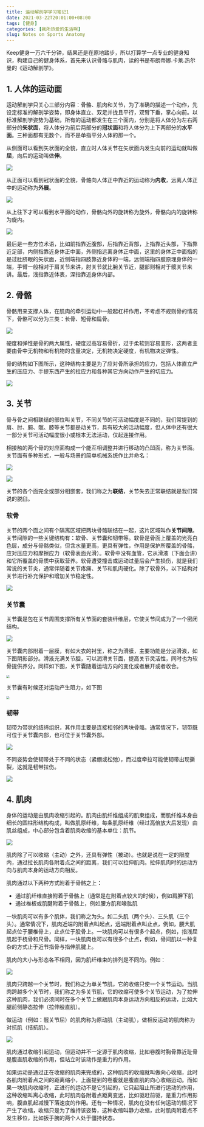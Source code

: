 ```yaml
---
title: 运动解剖学学习笔记1
date: 2021-03-22T20:01:00+08:00
tags: [健身]
categories: [我所热爱的生活啊]
slug: Notes on Sports Anatomy
---
```


Keep健身一万六千分钟，结果还是在原地踏步，所以打算学一点专业的健身知识，构建自己的健身体系，首先来认识骨骼与肌肉，读的书是布朗蒂娜.卡莱.热尔曼的《运动解剖学》。

<!--more-->

## 1. 人体的运动面

运动解剖学只关心三部分内容：骨骼、肌肉和关节，为了准确的描述一个动作，先设定标准的解剖学姿势，即身体直立、双足并拢且平行，双臂下垂，掌心向前。以标准解剖学姿势为基础，所有的运动都发生在三个面内，分别是将人体分为左右两部分的**矢状面**，将人体分为前后两部分的**冠状面**和将人体分为上下两部分的**水平面**。三种面都有无数个，而不是单指平分人体的那一个。

从侧面可以看到矢状面的全貌，直立时人体关节在矢状面内发生向前的运动就叫做**屈**，向后的运动叫做**伸**。

![](https://res.weread.qq.com/wrepub/epub_30182092_6)

从正面可以看到冠状面的全貌，骨骼向人体正中靠近的运动称为**内收**，远离人体正中的运动称为**外展**。

![](https://res.weread.qq.com/wrepub/epub_30182092_7)

从上往下才可以看到水平面的动作，骨骼向外的旋转称为旋外，骨骼向内的旋转称为旋内。

![](https://res.weread.qq.com/wrepub/epub_30182092_8)

最后是一些方位术语，比如前指靠近腹部，后指靠近背部，上指靠近头部，下指靠近足部，内侧指靠近身体正中面，外侧指远离身体正中面，这里的身体正中面指的是过肚脐眼的矢状面，近侧端指四肢靠近身体的一端，远侧端指四肢原理身体的一端，手臂一般相对于肩关节来讲，肘关节就比腕关节近，腿部则相对于髋关节来讲。最后，浅指靠近体表，深指靠近身体内部。

## 2. 骨骼

骨骼用来支撑人体，在肌肉的牵引运动中一般起杠杆作用，不考虑不规则骨的情况下，骨骼可以分为三类：长骨、短骨和扁骨。

![](https://res.weread.qq.com/wrepub/epub_30182092_10)

硬度和弹性是骨的两大属性，硬度过高容易骨折，过于柔软则容易变形，这两者主要由骨中无机物和有机物的含量决定，无机物决定硬度，有机物决定弹性。

骨的结构如下图所示，这种结构主要是为了应对骨所承担的应力，包括人体直立产生的压应力、手提东西产生的拉应力和各种其它方向动作产生的切应力。

![](https://res.weread.qq.com/wrepub/epub_30182092_12)

## 3. 关节

骨与骨之间相联结的部位叫关节，不同关节的可活动幅度是不同的，我们常提到的肩、肘、腕、髋、膝等关节都是动关节，具有较大的活动幅度，但人体中还有很大一部分关节可活动幅度很小或根本无法活动，仅起连接作用。

相接触的两个骨的对应面构成一个能互相调整并进行移动的凸凹面，称为关节面。关节面有多种形式，一般与场景的简单机械系统作比并命名：

![](https://res.weread.qq.com/wrepub/epub_30182092_13)

![](https://res.weread.qq.com/wrepub/epub_30182092_14)

关节的各个面完全或部分相嵌套，我们称之为**联结**，关节失去正常联结就是我们常说的脱臼。

### 软骨

关节的两个面之间有个隔离区域把两块骨骼联结在一起，这片区域叫作**关节间隙**。关节间隙的一些关键结构有：软骨、关节囊和韧带等。软骨是骨面上覆盖的光亮白色层，成分与骨骼类似，但含水量更高，更具有弹性，作用是保护所覆盖的骨骼，应对压应力和摩擦应力（软骨表面光滑）。软骨中没有血管，它从滑液（下面会讲）和它所覆盖的骨质中获取营养。软骨遭受撞击或运动过量后会产生损伤，就是我们常说的关节炎，通常伴随着关节疼痛、关节和肌肉硬化。除了软骨外，以下结构对关节进行补充保护和增加关节稳定性。

![](https://res.weread.qq.com/wrepub/epub_30182092_19)

### 关节囊

关节囊是包在关节周围支撑所有关节面的套装纤维层，它使关节间成为了一个密闭结构。

![](https://res.weread.qq.com/wrepub/epub_30182092_20)

关节囊内部附着一层膜，有如大衣的衬里，称之为滑膜，主要功能是分泌滑液，如下图阴影部分。滑液充满关节腔，可以润滑关节面，提高关节灵活性，同时也为软骨提供养分。同样如下图，关节囊随着运动方向的变化或者展开或者收合。

<img src="https://res.weread.qq.com/wrepub/epub_30182092_23" style="zoom: 50%;" />

关节囊有时候还对运动产生阻力，如下图

<img src="https://res.weread.qq.com/wrepub/epub_30182092_21" style="zoom:50%;" />

### 韧带

韧带为带状的结缔组织，其作用主要是连接相邻的两块骨骼。通常情况下，韧带既可位于关节囊内部，也可位于关节囊外部。

![](https://res.weread.qq.com/wrepub/epub_30182092_24)

不同姿势会使韧带处于不同的状态（紧绷或松弛），而过度牵拉可能使韧带出现撕裂，这就是韧带拉伤。

![](https://res.weread.qq.com/wrepub/epub_30182092_25)

## 4. 肌肉

身体的运动是由肌肉收缩引起的。肌肉由肌纤维组成的肌束组成，而肌纤维本身由细长的圆柱形结构构成，叫做肌原纤维，每条肌原纤维（经过高倍放大后发现）由肌丝组成，中心部分包含着肌肉收缩的基本单位：肌节。

![](https://res.weread.qq.com/wrepub/epub_30182092_26)

肌肉除了可以收缩（主动）之外，还具有弹性（被动）。也就是说在一定的限度内，通过拉长肌肉各附着点之间的距离，我们可以拉伸肌肉。拉伸肌肉时的运动方向与肌肉本身的运动方向相反。

肌肉通过以下两种方式附着于骨骼之上：

- 通过肌纤维直接附着于骨骼上（通常是在附着点较大的时候），例如肩胛下肌
- 通过椎板或肌腱附着于骨骼上，例如腰方肌和喙肱肌

一块肌肉可以有多个肌体，我们称之为头。如二头肌（两个头）、三头肌（三个头）。通常情况下，肌肉近端的附着点叫起点，远端附着点叫止点，例如，腰大肌起点位于腰椎骨上，止点位于股骨上。一块肌肉可以有很多个起点，例如，指浅屈肌起于桡骨和尺骨。同样，一块肌肉也可以有很多个止点，例如，骨间肌以一种复杂的方式止于近节指骨与指伸肌腱上。

肌肉的大小与形态各不相同，因为肌纤维束的排列是不同的。例如：

![](https://res.weread.qq.com/wrepub/epub_30182092_30)

肌肉只跨越一个关节时，我们称之为单关节肌，它的收缩只使一个关节运动。当肌肉跨越多个关节时，我们称之为多关节肌，它的收缩可使多个关节运动，为了拉伸这种肌肉，我们必须同时在多个关节上做跟肌肉本身运动方向相反的运动，比如大腿前侧静态拉伸（拉伸股直肌）。

做运动（例如：髋关节屈）的肌肉称为原动肌（主动肌），做相反运动的肌肉称为对抗肌（拮抗肌）。

![](https://res.weread.qq.com/wrepub/epub_30182092_32)

肌肉通过收缩引起运动，但运动并不一定源于肌肉收缩，比如卷腹时胸骨靠近耻骨是腹直肌收缩的作用，但站立时该动作是重力的作用。

如果运动是通过正在收缩的肌肉来完成的，这种肌肉的收缩就叫做向心收缩，此时各肌肉附着点之间的距离缩小，上面提到的卷腹就是腹直肌的向心收缩运动。而如果一块肌肉收缩时，正进行的运动不是它引起的，它只起阻止所进行运动的作用，这种收缩叫离心收缩，此时肌肉各附着点距离变远，比如驱赶前驱，是重力作用影响，腹直肌起减慢下落速度的作用。还有一种情况，肌肉在没有任何运动的情况下产生了收缩，收缩只是为了维持该姿势，这种收缩叫静力收缩，此时肌肉附着点不发生移位，比如扳手腕的两个人处于僵持状态。

